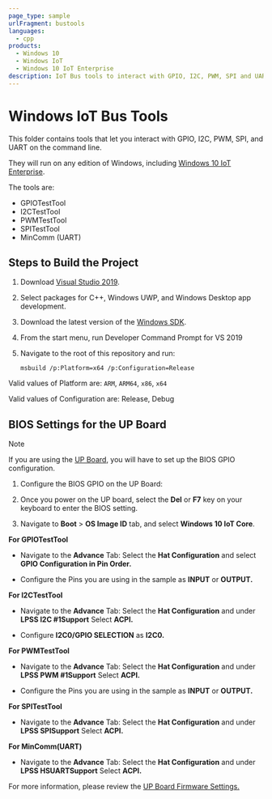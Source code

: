 ```yaml
---
page_type: sample
urlFragment: bustools
languages:
  - cpp
products:
  - Windows 10
  - Windows IoT
  - Windows 10 IoT Enterprise
description: IoT Bus tools to interact with GPIO, I2C, PWM, SPI and UART
---
```


# Windows IoT Bus Tools

This folder contains tools that let you interact with GPIO, I2C, PWM, SPI, and UART on the command line.

They will run on any edition of Windows, including [Windows 10 IoT Enterprise](https://docs.microsoft.com/windows/iot/iot-enterprise/getting_started).

The tools are:

* GPIOTestTool
* I2CTestTool
* PWMTestTool
* SPITestTool
* MinComm (UART)

## Steps to Build the Project
1. Download [Visual Studio 2019](https://www.visualstudio.com/downloads/).

1. Select packages for C++, Windows UWP, and Windows Desktop app development.

1. Download the latest version of the [Windows SDK](https://developer.microsoft.com/en-us/windows/downloads/windows-10-sdk).

1. From the start menu, run Developer Command Prompt for VS 2019

1. Navigate to the root of this repository and run:

      ```msbuild /p:Platform=x64 /p:Configuration=Release```

Valid values of Platform are: `ARM`, `ARM64`, `x86`, `x64`

Valid values of Configuration are: Release, Debug

## BIOS Settings for the UP Board
>[!NOTE]
>
> If you are using the [UP Board](https://up-board.org/up/specifications/), you will have to set up the BIOS GPIO configuration.

1. Configure the BIOS GPIO on the UP Board:

1. Once you power on the UP board, select the **Del** or **F7** key on your keyboard to enter the BIOS setting.

1. Navigate to **Boot** > **OS Image ID** tab, and select **Windows 10 IoT Core**.

**For GPIOTestTool**
* Navigate to the **Advance** Tab: Select the **Hat Configuration** and select **GPIO Configuration in Pin Order.**

* Configure the Pins you are using in the sample as **INPUT** or **OUTPUT.**


**For I2CTestTool**
* Navigate to the **Advance** Tab: Select the **Hat Configuration** and under **LPSS I2C #1Support** Select **ACPI.**

* Configure **I2C0/GPIO SELECTION** as **I2C0.**


**For PWMTestTool**  
* Navigate to the **Advance** Tab: Select the **Hat Configuration** and under **LPSS PWM #1Support** Select **ACPI.**

* Configure the Pins you are using in the sample as **INPUT** or **OUTPUT.**


**For SPITestTool**
* Navigate to the **Advance** Tab: Select the **Hat Configuration** and under **LPSS SPISupport** Select **ACPI.**


**For MinComm(UART)**
* Navigate to the **Advance** Tab: Select the **Hat Configuration** and under **LPSS HSUARTSupport** Select **ACPI.**

For more information, please review the [UP Board Firmware Settings.](https://www.annabooks.com/Articles/Articles_IoT10/Windows-10-IoT-UP-Board-BIOS-RHPROXY-Rev1.3.pdf)
